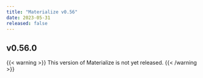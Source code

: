 ```yaml
---
title: "Materialize v0.56"
date: 2023-05-31
released: false
---
```


## v0.56.0

{{< warning >}}
This version of Materialize is not yet released.
{{< /warning >}}

